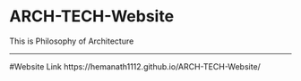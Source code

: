 # ARCH-TECH-Website
 This is Philosophy of Architecture
<hr>
#Website Link
https://hemanath1112.github.io/ARCH-TECH-Website/
 
